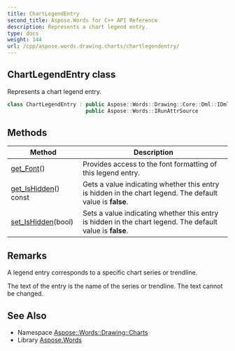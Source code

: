 ```yaml
---
title: ChartLegendEntry
second_title: Aspose.Words for C++ API Reference
description: Represents a chart legend entry.
type: docs
weight: 144
url: /cpp/aspose.words.drawing.charts/chartlegendentry/
---
```

## ChartLegendEntry class


Represents a chart legend entry.

```cpp
class ChartLegendEntry : public Aspose::Words::Drawing::Core::Dml::IDmlExtensionListSource,
                         public Aspose::Words::IRunAttrSource
```

## Methods

| Method | Description |
| --- | --- |
| [get_Font](./get_font/)() | Provides access to the font formatting of this legend entry. |
| [get_IsHidden](./get_ishidden/)() const | Gets a value indicating whether this entry is hidden in the chart legend. The default value is **false**. |
| [set_IsHidden](./set_ishidden/)(bool) | Sets a value indicating whether this entry is hidden in the chart legend. The default value is **false**. |
## Remarks


A legend entry corresponds to a specific chart series or trendline.

The text of the entry is the name of the series or trendline. The text cannot be changed.

## See Also

* Namespace [Aspose::Words::Drawing::Charts](../)
* Library [Aspose.Words](../../)
